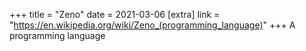 +++
title = "Zeno"
date = 2021-03-06
[extra]
link = "https://en.wikipedia.org/wiki/Zeno_(programming_language)"
+++
A programming language

